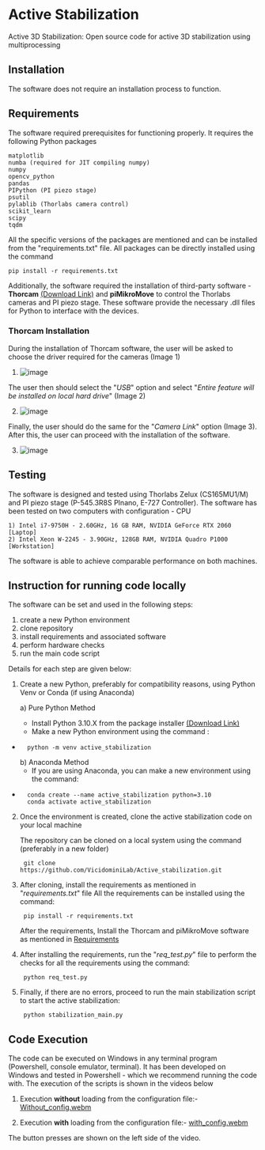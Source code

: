 # Active Stabilization

Active 3D Stabilization: Open source code for active 3D stabilization using multiprocessing

## Installation

The software does not require an installation process to function.

## Requirements
The software required prerequisites for functioning properly.
It requires the following Python packages

    matplotlib
    numba (required for JIT compiling numpy)
    numpy
    opencv_python
    pandas
    PIPython (PI piezo stage)
    psutil
    pylablib (Thorlabs camera control)
    scikit_learn
    scipy
    tqdm

All the specific versions of the packages are mentioned and can be installed from the "requirements.txt" file. All packages can be directly installed using the command 

    pip install -r requirements.txt 

Additionally, the software required the installation of third-party software - **Thorcam** [(Download Link)](https://www.thorlabs.com/software_pages/ViewSoftwarePage.cfm?Code=ThorCam) and **piMikroMove** to control the Thorlabs cameras and PI piezo stage. These software provide the necessary .dll files for Python to interface with the devices.

### Thorcam Installation
During the installation of Thorcam software, the user will be asked to choose the driver required for the cameras (Image 1)
1) ![image](https://github.com/user-attachments/assets/7adcc652-dea9-464e-85d2-d551166c8d85)


The user then should select the "_USB_" option and select "_Entire feature will be installed on local hard drive_" (Image 2)

2) ![image](https://github.com/user-attachments/assets/95e02cdc-3e70-4fee-ac45-14bbb77908b9)

Finally, the user should do the same for the "_Camera Link_" option (Image 3). After this, the user can proceed with the installation of the software.

3) ![image](https://github.com/user-attachments/assets/7e356a86-0457-4a4b-9e20-a0106d315264)

## Testing

The software is designed and tested using Thorlabs Zelux (CS165MU1/M) and PI piezo stage (P-545.3R8S PInano, E-727 Controller).
The software has been tested on two computers with configuration - CPU

	1) Intel i7-9750H - 2.60GHz, 16 GB RAM, NVIDIA GeForce RTX 2060 [Laptop]
    2) Intel Xeon W-2245 - 3.90GHz, 128GB RAM, NVIDIA Quadro P1000 [Workstation]

The software is able to achieve comparable performance on both machines.

## Instruction for running code locally
The software can be set and used in the following steps:
1) create a new Python environment
2) clone repository
3) install requirements and associated software
4) perform hardware checks
5) run the main code script

Details for each step are given below:
1) Create a new Python, preferably for compatibility reasons, using Python Venv or Conda (if using Anaconda)

	a) Pure Python Method
	- Install Python 3.10.X from the package installer [(Download Link)](https://www.python.org/ftp/python/3.10.11/python-3.10.11-amd64.exe)
	- Make a new Python environment using the command :
- 		python -m venv active_stabilization

	b) Anaconda Method
	- If you are using Anaconda, you can make a new environment using the command:
- 		conda create --name active_stabilization python=3.10
 		conda activate active_stabilization

2) Once the environment is created, clone the active stabilization code on your local machine

	The repository can be cloned on a local system using the command (preferably in a new folder)
	
		git clone https://github.com/VicidominiLab/Active_stabilization.git
	 
3) After cloning, install the requirements as mentioned in "_requirements.txt_" file
	 All the requirements can be installed using the command:

		pip install -r requirements.txt

	After the requirements, Install the Thorcam and piMikroMove software as mentioned in [Requirements](https://github.com/VicidominiLab/Active_stabilization/edit/main/README.md#requirements)


4) After installing the requirements, run the "_req_test.py_" file to perform the checks for all the requirements using the command:

 		python req_test.py


5) Finally, if there are no errors, proceed to run the main stabilization script to start the active stabilization:

   		python stabilization_main.py


## Code Execution

The code can be executed on Windows in any terminal program (Powershell, console emulator, terminal). It has been developed on Windows and tested in Powershell - which we recommend running the code with.
The execution of the scripts is shown in the videos below

1) Execution **without** loading from the configuration file:- [Without_config.webm](https://github.com/user-attachments/assets/e62e7e1c-ca4e-402b-a874-8ce409bddd9c)

2) Execution **with** loading from the configuration file:- [with_config.webm](https://github.com/user-attachments/assets/b12233ac-b347-4cb7-a838-319190653644)

The button presses are shown on the left side of the video.



   


